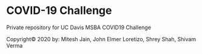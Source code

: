 # COVID-19 Challenge
Private repository for UC Davis MSBA COVID19 Challenge

Copyright© 2020 by: Mitesh Jain, John Elmer Loretizo, Shrey Shah, Shivam Verma

